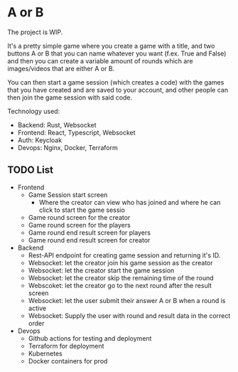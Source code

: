 # A or B
The project is WIP.

It's a pretty simple game where you create a game with a title, and two buttons A or B that you can name whatever you want (f.ex. True and False) and then you can create a variable amount of rounds which are images/videos that are either A or B.

You can then start a game session (which creates a code) with the games that you have created and are saved to your account, and other people can then join the game session with said code.

Technology used:
* Backend: Rust, Websocket
* Frontend: React, Typescript, Websocket
* Auth: Keycloak
* Devops: Nginx, Docker, Terraform

## TODO List
* Frontend
  * Game Session start screen
    * Where the creator can view who has joined and where he can click to start the game sessio
  * Game round screen for the creator
  * Game round screen for the players
  * Game round end result screen for players
  * Game round end result screen for creator
* Backend
  * Rest-API endpoint for creating game session and returning it's ID.
  * Websocket: let the creator join his game session as the creator
  * Websocket: let the creator start the game session
  * Websocket: let the creator skip the remaining time of the round
  * Webscoket: let the creator go to the next round after the result screen
  * Websocket: let the user submit their answer A or B when a round is active
  * Websocket: Supply the user with round and result data in the correct order
* Devops
  * Github actions for testing and deployment
  * Terraform for deployment
  * Kubernetes
  * Docker containers for prod